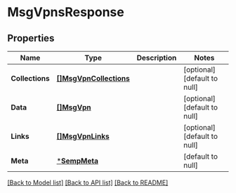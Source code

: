 # MsgVpnsResponse

## Properties
Name | Type | Description | Notes
------------ | ------------- | ------------- | -------------
**Collections** | [**[]MsgVpnCollections**](MsgVpnCollections.md) |  | [optional] [default to null]
**Data** | [**[]MsgVpn**](MsgVpn.md) |  | [optional] [default to null]
**Links** | [**[]MsgVpnLinks**](MsgVpnLinks.md) |  | [optional] [default to null]
**Meta** | [***SempMeta**](SempMeta.md) |  | [default to null]

[[Back to Model list]](../README.md#documentation-for-models) [[Back to API list]](../README.md#documentation-for-api-endpoints) [[Back to README]](../README.md)

